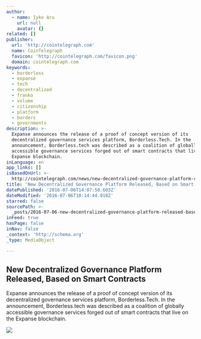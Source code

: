 ```yaml
---
author:
  - name: Iyke Aru
    url: null
    avatar: {}
related: []
publisher:
  url: 'http://cointelegraph.com'
  name: CoinTelegraph
  favicon: 'http://cointelegraph.com/favicon.png'
  domain: cointelegraph.com
keywords:
  - borderless
  - expanse
  - tech
  - decentralized
  - franko
  - volume
  - citizenship
  - platform
  - borders
  - governments
description: >-
  Expanse announces the release of a proof of concept version of its
  decentralized governance services platform, Borderless.Tech. In the
  announcement, Borderless.tech was described as a coalition of globally
  accessible governance services forged out of smart contracts that live on the
  Expanse blockchain.
inLanguage: en
app_links: []
isBasedOnUrl: >-
  http://cointelegraph.com/news/new-decentralized-governance-platform-released-based-on-smart-contracts
title: 'New Decentralized Governance Platform Released, Based on Smart Contracts'
datePublished: '2016-07-06T14:07:50.603Z'
dateModified: '2016-07-06T10:14:44.918Z'
starred: false
sourcePath: >-
  _posts/2016-07-06-new-decentralized-governance-platform-released-based-on-sma.md
inFeed: true
hasPage: false
inNav: false
_context: 'http://schema.org'
_type: MediaObject

---
```

<article style=""><h1>New Decentralized Governance Platform Released, Based on Smart Contracts</h1><p>Expanse announces the release of a proof of concept version of its decentralized governance services platform, Borderless.Tech. In the announcement, Borderless.tech was described as a coalition of globally accessible governance services forged out of smart contracts that live on the Expanse blockchain.</p><img src="http://cointelegraph.com/images/725_aHR0cDovL2NvaW50ZWxlZ3JhcGguY29tL3N0b3JhZ2UvdXBsb2Fkcy92aWV3Lzk5Nzk2ZWJjNWViODliYjdiZTVlYmFiMWIxMzJmYmY2LmpwZw==.jpg" /></article>